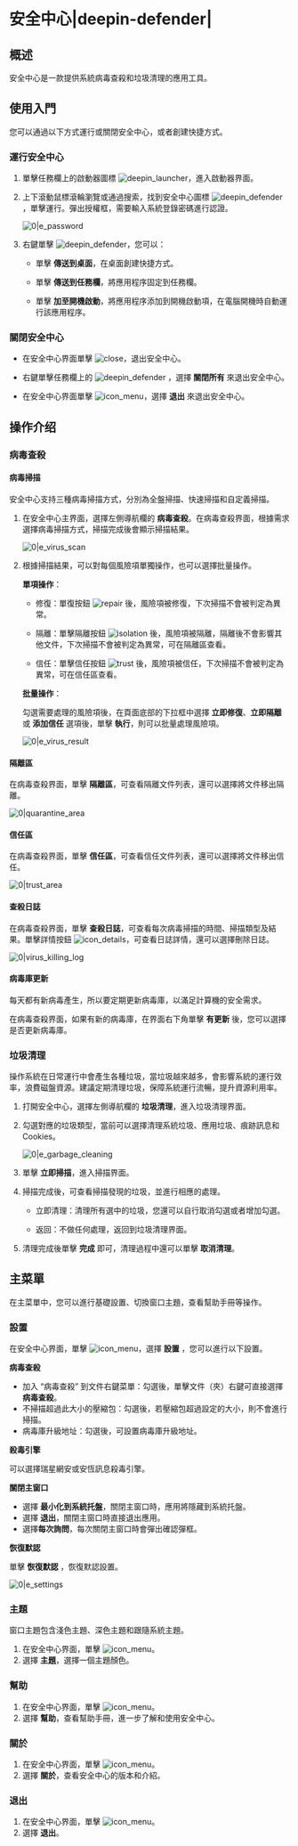 # 安全中心|deepin-defender|

## 概述

安全中心是一款提供系統病毒查殺和垃圾清理的應用工具。

## 使用入門

您可以通過以下方式運行或關閉安全中心，或者創建快捷方式。

### 運行安全中心

1. 單擊任務欄上的啟動器圖標 ![deepin_launcher](../common/deepin_launcher.svg)，進入啟動器界面。

2. 上下滾動鼠標滾輪瀏覽或通過搜索，找到安全中心圖標 ![deepin_defender](../common/deepin_defender.svg)，單擊運行。彈出授權框，需要輸入系統登錄密碼進行認證。

   ![0|e_password](fig/e_password.png)

3. 右鍵單擊 ![deepin_defender](../common/deepin_defender.svg)，您可以：
   - 單擊 **傳送到桌面**，在桌面創建快捷方式。

   - 單擊 **傳送到任務欄**，將應用程序固定到任務欄。

   - 單擊 **加至開機啟動**，將應用程序添加到開機啟動項，在電腦開機時自動運行該應用程序。

### 關閉安全中心

- 在安全中心界面單擊 ![close](../common/close.svg)，退出安全中心。

- 右鍵單擊任務欄上的 ![deepin_defender](../common/deepin_defender.svg) ，選擇 **關閉所有** 來退出安全中心。

- 在安全中心界面單擊 ![icon_menu](../common/icon_menu.svg)，選擇 **退出** 來退出安全中心。

## 操作介绍

### 病毒查殺
#### 病毒掃描

安全中心支持三種病毒掃描方式，分別為全盤掃描、快速掃描和自定義掃描。

1. 在安全中心主界面，選擇左側導航欄的 **病毒查殺**。在病毒查殺界面，根據需求選擇病毒掃描方式，掃描完成後會顯示掃描結果。

   ![0|e_virus_scan](fig/e_virus_scan.png)

2. 根據掃描結果，可以對每個風險項單獨操作，也可以選擇批量操作。

   **單項操作**：

   - 修復：單復按鈕 ![repair](../common/repair.svg) 後，風險項被修復，下次掃描不會被判定為異常。

   - 隔離：單擊隔離按鈕 ![isolation](../common/isolation.svg) 後，風險項被隔離，隔離後不會影響其他文件，下次掃描不會被判定為異常，可在隔離區查看。
   
   - 信任：單擊信任按鈕 ![trust](../common/trust.svg) 後，風險項被信任，下次掃描不會被判定為異常，可在信任區查看。

	**批量操作**：
	
	勾選需要處理的風險項後，在頁面底部的下拉框中選擇 **立即修復**、**立即隔離** 或 **添加信任** 選項後，單擊 **執行**，則可以批量處理風險項。
	
	![0|e_virus_result](fig/e_virus_result.png)

#### 隔離區

在病毒查殺界面，單擊 **隔離區**，可查看隔離文件列表，還可以選擇將文件移出隔離。

![0|quarantine_area](fig/quarantine_area.png)

#### 信任區

在病毒查殺界面，單擊 **信任區**，可查看信任文件列表，還可以選擇將文件移出信任。

![0|trust_area](fig/trust_area.png)

#### 查殺日誌

在病毒查殺界面，單擊 **查殺日誌**，可查看每次病毒掃描的時間、掃描類型及結果。單擊詳情按鈕 ![icon_details](../common/icon_details.svg)，可查看日誌詳情，還可以選擇刪除日誌。

![0|virus_killing_log](fig/virus_killing_log.png)

#### 病毒庫更新

每天都有新病毒產生，所以要定期更新病毒庫，以滿足計算機的安全需求。

在病毒查殺界面，如果有新的病毒庫，在界面右下角單擊 **有更新** 後，您可以選擇是否更新病毒庫。

### 垃圾清理

操作系統在日常運行中會產生各種垃圾，當垃圾越來越多，會影響系統的運行效率，浪費磁盤資源。建議定期清理垃圾，保障系統運行流暢，提升資源利用率。

1. 打開安全中心，選擇左側導航欄的 **垃圾清理**，進入垃圾清理界面。

2. 勾選對應的垃圾類型，當前可以選擇清理系統垃圾、應用垃圾、痕跡訊息和Cookies。

   ![0|e_garbage_cleaning](fig/e_garbage_cleaning.png)

3. 單擊 **立即掃描**，進入掃描界面。

4. 掃描完成後，可查看掃描發現的垃圾，並進行相應的處理。
   - 立即清理：清理所有選中的垃圾，您還可以自行取消勾選或者增加勾選。

   - 返回：不做任何處理，返回到垃圾清理界面。

5. 清理完成後單擊 **完成** 即可，清理過程中還可以單擊 **取消清理**。

## 主菜單

在主菜單中，您可以進行基礎設置、切換窗口主題，查看幫助手冊等操作。

### 設置

在安全中心界面，單擊 ![icon_menu](../common/icon_menu.svg)，選擇 **設置** ，您可以進行以下設置。

**病毒查殺**

- 加入 “病毒查殺” 到文件右鍵菜單：勾選後，單擊文件（夾）右鍵可直接選擇 **病毒查殺**。
- 不掃描超過此大小的壓縮包：勾選後，若壓縮包超過設定的大小，則不會進行掃描。
- 病毒庫升級地址：勾選後，可設置病毒庫升級地址。

**殺毒引擎**

可以選擇瑞星網安或安恆訊息殺毒引擎。

**關閉主窗口**

- 選擇 **最小化到系統托盤**，關閉主窗口時，應用將隱藏到系統托盤。
- 選擇 **退出**，關閉主窗口時直接退出應用。
- 選擇**每次詢問**，每次關閉主窗口時會彈出確認彈框。

**恢復默認**

單擊 **恢復默認** ，恢復默認設置。

![0|e_settings](fig/e_settings.png)

### 主題

窗口主題包含淺色主題、深色主題和跟隨系統主題。

1. 在安全中心界面，單擊 ![icon_menu](../common/icon_menu.svg)。
2. 選擇 **主題**，選擇一個主題顏色。

### 幫助

1. 在安全中心界面，單擊 ![icon_menu](../common/icon_menu.svg)。
2. 選擇 **幫助**，查看幫助手冊，進一步了解和使用安全中心。

### 關於

1. 在安全中心界面，單擊 ![icon_menu](../common/icon_menu.svg)。
2. 選擇 **關於**，查看安全中心的版本和介紹。

### 退出

1. 在安全中心界面，單擊 ![icon_menu](../common/icon_menu.svg)。
2. 選擇 **退出**。

 